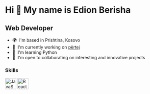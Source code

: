 Hi 👋 My name is Edion Berisha
==============================

Web Developer
-------------

* 🌍  I'm based in Prishtina, Kosovo
* 🚀  I'm currently working on [përtej](http://pertej.digital)
* 🧠  I'm learning Python
* 🤝  I'm open to collaborating on interesting and innovative projects

### Skills


<p align="left">
<a href="https://developer.mozilla.org/en-US/docs/Web/JavaScript" target="_blank" rel="noreferrer"><img src="https://raw.githubusercontent.com/danielcranney/readme-generator/main/public/icons/skills/javascript-colored.svg" width="36" height="36" alt="JavaScript" /></a>
<a href="https://reactjs.org/" target="_blank" rel="noreferrer"><img src="https://raw.githubusercontent.com/danielcranney/readme-generator/main/public/icons/skills/react-colored.svg" width="36" height="36" alt="React" /></a>
</p>
